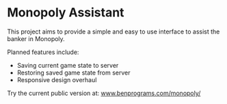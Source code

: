 # Monopoly Assistant
This project aims to provide a simple and easy to use interface to assist the banker in Monopoly.

Planned features include:
- Saving current game state to server
- Restoring saved game state from server
- Responsive design overhaul

Try the current public version at: www.benprograms.com/monopoly/
